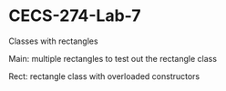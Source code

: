 # CECS-274-Lab-7
Classes with rectangles

Main: multiple rectangles to test out the rectangle class

Rect: rectangle class with overloaded constructors
